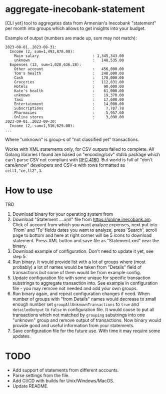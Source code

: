 # aggregate-inecobank-statement
[CLI yet] tool to aggregates data from Armenian's Inecobank "statement" per month
into groups which allows to get insights into your budget.

Example of output (numbers are made up, sum may not match):
```
2023-08-01..2023-08-31:
  Income (2, sum=1,493,878.00):
    Main salary                        : 1,345,343.00
    unknown                            :   148,535.00
  Expenses (13, sum=1,020,636.38):
    Other account                      :   456,000.00
    Tom's health                       :   240,000.00
    Cash                               :   178,000.00
    Groceries                          :   112,831.00
    Hotels                             :    90,000.00
    Kate's health                      :    61,000.00
    unknown                            :    19,370.00
    Taxi                               :    17,600.00
    Entertainment                      :    14,000.00
    Subscriptions                      :     7,787.78
    Pharmacies                         :     5,957.60
    Online stores                      :     3,090.00
2023-09-01..2023-09-30:
  Income (2, sum=1,516,629.00):
...
```
Where "unknown" is group-s of "not classified yet" transactions.

Works with XML statements only, for CSV outputs failed to complete.
All Golang libraries I found are based on "encoding/csv" stdlib package which can't
parse CSV not compliant with [RFC 4180](https://www.ietf.org/rfc/rfc4180.txt).
But world is full of "don't care/know" developers and CSV-s with rows formatted as `cell1,"ce,ll2",3`.

# How to use

TBD
1. Download binary for your operating system from
2. Download "Statement ....xml" file from https://online.inecobank.am.
   Click of account from which you want analyze expenses,
   next put into 'From' and 'To' fields dates you want to analyze,
   press 'Search', scroll page to bottom and here at right corner will be 5 icons to download statement.
   Press XML button and save file as "Statement.xml" near the binary.
3. Download example of configuration. Don't need to update it yet, see step 5.
4. Run binary. It would provide list with a lot of groups where (most probably)
   a lot of names would be taken from "Details" field of transactions but some of them
   would be from example config.
5. Update configuration file with some unique for specific transaction substrings to aggregate transaction into.
   See example in configuration file - you may remove not needed and add your own groups.
6. Run binary again, and repeat configuration changes if need.
   When number of groups with "from Details" names would decrease to small enough number
   set `groupAllUnknownTransactions` to `true` and `detailedOutput` to `false` in configuration file.
   It would cause to put all transactions which not matched by `grouping` substrings into one "unknown" group
   and remove output of transactions. Now binary would provide good and useful information from your statements.
7. Save configuration file for the future use. With time it may require some updates.

# TODO
- Add support of statements from different accounts.
- Parse settings from the file.
- Add CI/CD with builds for Unix/Windows/MacOS.
- Update README.